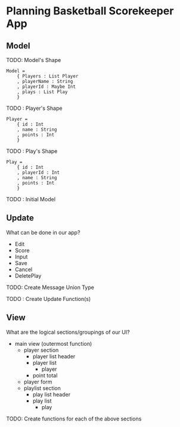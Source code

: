 # Planning Basketball Scorekeeper App

## Model 

TODO: Model's Shape 

```
Model = 
    { Players : List Player 
    , playerName : String
    , playerId : Maybe Int 
    , plays : List Play
    }
```

TODO : Player's Shape 

```
Player = 
    { id : Int 
    , name : String
    , points : Int
    }
```

TODO : Play's Shape 
```
Play = 
    { id : Int 
    , playerId : Int 
    , name : String
    , points : Int
    }
```

TODO : Initial Model 

## Update 

What can be done in our app? 

* Edit 
* Score 
* Input 
* Save 
* Cancel 
* DeletePlay

TODO: Create Message Union Type 

TODO : Create Update Function(s)

## View 

What are the logical sections/groupings of our UI?

* main view (outermost function)
    * player section
        * player list header
        * player list 
            * player 
        * point total 
    * player form 
    * playlist section
        * play list header 
        * play list
            * play 

TODO: Create functions for each of the above sections  